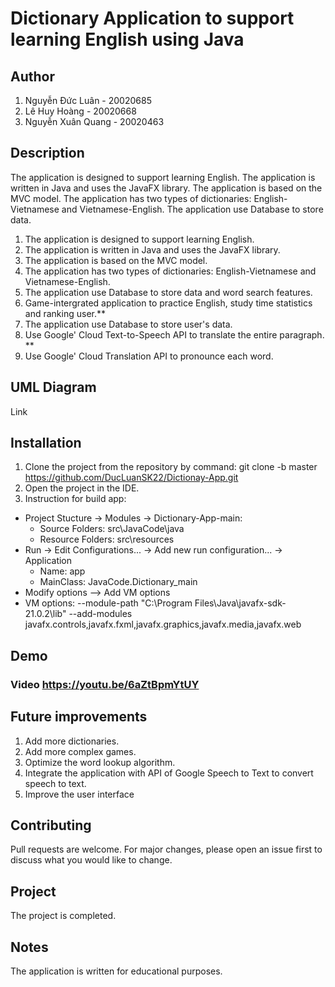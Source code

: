 
# Dictionary Application to support learning English using Java

## Author

  1. Nguyễn Đức Luân - 20020685
  2. Lê Huy Hoàng - 20020668
  3. Nguyễn Xuân Quang - 20020463
  
## Description

The application is designed to support learning English. The application is written in Java and uses the JavaFX library. The application is based on the MVC model. The application has two types of dictionaries: English-Vietnamese and Vietnamese-English. The application use Database to store data.
  1. The application is designed to support learning English.
  2. The application is written in Java and uses the JavaFX library.
  3. The application is based on the MVC model.
  4. The application has two types of dictionaries: English-Vietnamese and Vietnamese-English.
  5. The application use Database to store data and word search features.
  6. Game-intergrated application to practice English, study time statistics and ranking user.**
  7. The application use Database to store user's data.
  8. Use Google' Cloud Text-to-Speech API to translate the entire paragraph. **
  9. Use Google' Cloud Translation API to pronounce each word.
## UML Diagram
Link
## Installation

 1. Clone the project from the repository by command: git clone -b master https://github.com/DucLuanSK22/Dictionay-App.git
  2. Open the project in the IDE.
  3. Instruction for build app:
- Project Stucture -> Modules -> Dictionary-App-main:
  + Source Folders: src\JavaCode\java
  + Resource Folders: src\resources
- Run -> Edit Configurations... -> Add new run configuration... -> Application
  + Name: app
  + MainClass: JavaCode.Dictionary_main
- Modify options --> Add VM options
- VM options: --module-path "C:\Program Files\Java\javafx-sdk-21.0.2\lib" --add-modules javafx.controls,javafx.fxml,javafx.graphics,javafx.media,javafx.web  
## Demo

### Video https://youtu.be/6aZtBpmYtUY


## Future improvements

  1. Add more dictionaries.
  2. Add more complex games.
  3. Optimize the word lookup algorithm.
  4. Integrate the application with API of Google Speech to Text to convert speech to text.
  5. Improve the user interface
##  Contributing
Pull requests are welcome. For major changes, please open an issue first to discuss what you would like to change.
## Project 
The project is completed.
## Notes
The application is written for educational purposes.
